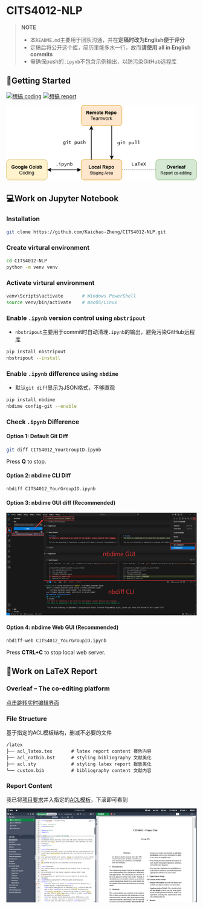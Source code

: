 # CITS4012-NLP

> **NOTE**
>
> * 本`README.md`主要用于团队沟通，并在**定稿时改为English便于评分**
> * 定稿后将公开这个库，简历里能多水一行，故而**请使用 all in English commits**
> * 需确保push的`.ipynb`不包含示例输出，以防污染GitHub远程库

## 🚀Getting Started

[![想搞 coding](https://img.shields.io/badge/%E6%83%B3%E6%90%9E%20coding-white?logo=jupyter&logoColor=white&color=%23F37626)](#work-on-jupyter-notebook) [![想搞 report](https://img.shields.io/badge/%E6%83%B3%E6%90%9E%20report-white?logo=overleaf&logoColor=white&color=%2347A141)](#work-on-latex-report)

![workflow](img/workflow.png)


## 💻Work on Jupyter Notebook

### Installation

```bash
git clone https://github.com/Kaichao-Zheng/CITS4012-NLP.git
```

### Create virtural environment

```bash
cd CITS4012-NLP
python -m venv venv
```

### Activate virtural environment

```bash
venv\Scripts\activate		# Windows PowerShell
source venv/bin/activate	# macOS/Linux
```

### Enable `.ipynb` version control using `nbstripout`

* `nbstripout`主要用于commit时自动清理`.ipynb`的输出，避免污染GitHub远程库

```bash
pip install nbstripout
nbstripout --install
```

### Enable `.ipynb` difference using `nbdime`

* 默认`git diff`显示为JSON格式，不够直观

```bash
pip install nbdime
nbdime config-git --enable
```

### Check `.ipynb` Difference

#### Option 1: Default Git Diff

```bash
git diff CITS4012_YourGroupID.ipynb
```

Press **Q** to stop.

#### Option 2: nbdime CLI Diff

```bash
nbdiff CITS4012_YourGroupID.ipynb
```

#### Option 3: nbdime GUI diff (Recommended)

![nbdime_gui](img/nbdime_gui.png)

#### Option 4: nbdime Web GUI (Recommended)

```bash
nbdiff-web CITS4012_YourGroupID.ipynb
```

Press **CTRL+C** to stop local web server.



## 📝Work on LaTeX Report

### Overleaf – The co-editing platform

[点击跳转实时编辑界面](https://cn.overleaf.com/3727936337rsqcchdtcjbk#327efe)

### File Structure

基于指定的ACL模板结构，删减不必要的文件

```
/latex
├── acl_latex.tex		# latex report content 报告内容
├── acl_natbib.bst		# styling bibliography 文献美化
├── acl.sty				# styling latex report 报告美化
└── custom.bib			# bibliography content 文献内容
```

### Report Content

我已将[项目要求](https://lms.uwa.edu.au/bbcswebdav/pid-4638361-dt-content-rid-56793887_1/xid-56793887_1)并入指定的[ACL模板](https://github.com/acl-org/acl-style-files)，下滚即可看到

![overleaf](img/overleaf.png)
